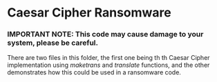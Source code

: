 # Caesar Cipher Ransomware

### IMPORTANT NOTE: This code may cause damage to your system, please be careful.

There are two files in this folder, the first one being th th Caesar Cipher implementation using *maketrans* and *translate* functions, and the other demonstrates how this could be used in a ransomware code.
